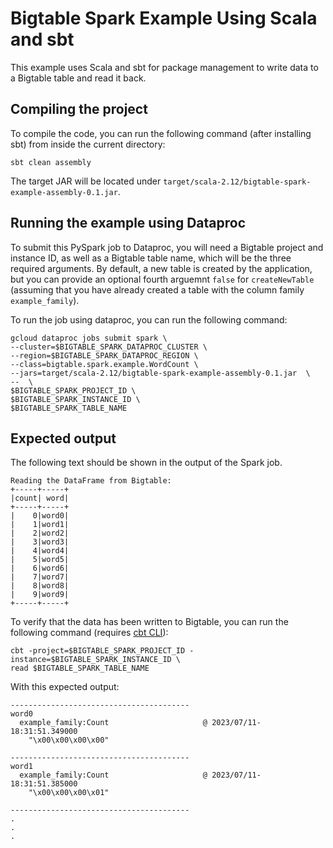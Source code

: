 # Bigtable Spark Example Using Scala and sbt

This example uses Scala and sbt for package management to write data
to a Bigtable table and read it back.

## Compiling the project

To compile the code, you can run
the following command (after installing sbt) from inside the current
directory:

```
sbt clean assembly
```

The target JAR will be located under
`target/scala-2.12/bigtable-spark-example-assembly-0.1.jar`.

## Running the example using Dataproc

To submit this PySpark job to Dataproc, you will need a Bigtable project and
instance ID, as well as a Bigtable table name, which will be the three required
arguments. By default, a new table is created by the application, but you can
provide an optional fourth arguemnt `false` for `createNewTable` (assuming
that you have already created a table with the column family `example_family`).

To run the job using dataproc, you can run the following command:

```
gcloud dataproc jobs submit spark \
--cluster=$BIGTABLE_SPARK_DATAPROC_CLUSTER \
--region=$BIGTABLE_SPARK_DATAPROC_REGION \
--class=bigtable.spark.example.WordCount \
--jars=target/scala-2.12/bigtable-spark-example-assembly-0.1.jar  \
--  \
$BIGTABLE_SPARK_PROJECT_ID \
$BIGTABLE_SPARK_INSTANCE_ID \
$BIGTABLE_SPARK_TABLE_NAME
```

## Expected output

The following text should be shown in the output of the Spark job.

```
Reading the DataFrame from Bigtable:
+-----+-----+
|count| word|
+-----+-----+
|    0|word0|
|    1|word1|
|    2|word2|
|    3|word3|
|    4|word4|
|    5|word5|
|    6|word6|
|    7|word7|
|    8|word8|
|    9|word9|
+-----+-----+
```


To verify that the data has been written to Bigtable, you can run the following
command (requires [cbt CLI](https://cloud.google.com/bigtable/docs/cbt-overview)):

```
cbt -project=$BIGTABLE_SPARK_PROJECT_ID -instance=$BIGTABLE_SPARK_INSTANCE_ID \
read $BIGTABLE_SPARK_TABLE_NAME
```

With this expected output:
```
----------------------------------------
word0
  example_family:Count                     @ 2023/07/11-18:31:51.349000
    "\x00\x00\x00\x00"

----------------------------------------
word1
  example_family:Count                     @ 2023/07/11-18:31:51.385000
    "\x00\x00\x00\x01"

----------------------------------------
.
.
.
```
